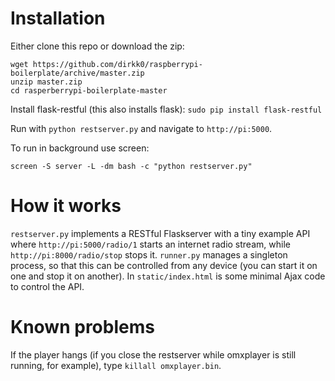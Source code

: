 Installation
============

Either clone this repo or download the zip:

    wget https://github.com/dirkk0/raspberrypi-boilerplate/archive/master.zip
    unzip master.zip
    cd rasperberrypi-boilerplate-master


Install flask-restful (this also installs flask):
`sudo pip install flask-restful`

Run with `python restserver.py` and navigate to `http://pi:5000`.

To run in background use screen:

`screen -S server -L -dm bash -c "python restserver.py"`

How it works
============

`restserver.py` implements a RESTful Flaskserver with a tiny example API where `http://pi:5000/radio/1` starts an internet radio stream, while `http://pi:8000/radio/stop` stops it. `runner.py` manages a singleton process, so that this can be controlled from any device (you can start it on one and stop it on another). In `static/index.html` is some minimal Ajax code to control the API.


Known problems
==============
If the player hangs (if you close the restserver while omxplayer is still running, for example), type `killall omxplayer.bin`.